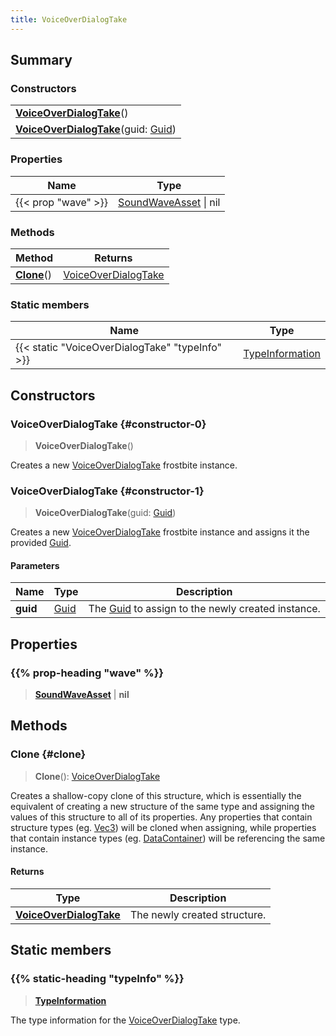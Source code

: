 ```yaml
---
title: VoiceOverDialogTake
---
```


## Summary

### Constructors

|  |
| --- |
| **[VoiceOverDialogTake](#constructor-0)**() |
| **[VoiceOverDialogTake](#constructor-1)**(guid: [Guid](/vext/ref/shared/type/guid)) |

### Properties

| Name | Type |
| ---- | ---- |
| {{< prop "wave" >}} | [SoundWaveAsset](/vext/ref/fb/soundwaveasset) \| nil |

### Methods

| Method | Returns |
| ------ | ------- |
| **[Clone](#clone)**() | [VoiceOverDialogTake](/vext/ref/fb/voiceoverdialogtake) |

### Static members

| Name | Type |
| ---- | ---- |
| {{< static "VoiceOverDialogTake" "typeInfo" >}} | [TypeInformation](/vext/ref/shared/type/typeinformation) |

## Constructors

### VoiceOverDialogTake {#constructor-0}

> **VoiceOverDialogTake**()

Creates a new [VoiceOverDialogTake](/vext/ref/fb/voiceoverdialogtake) frostbite instance.

### VoiceOverDialogTake {#constructor-1}

> **VoiceOverDialogTake**(guid: [Guid](/vext/ref/shared/type/guid))

Creates a new [VoiceOverDialogTake](/vext/ref/fb/voiceoverdialogtake) frostbite instance and assigns it the provided [Guid](/vext/ref/shared/type/guid).

#### Parameters

| Name | Type | Description |
| ---- | ---- | ----------- |
| **guid** | [Guid](/vext/ref/shared/type/guid) | The [Guid](/vext/ref/shared/type/guid) to assign to the newly created instance. |

## Properties

### {{% prop-heading "wave" %}}

> **[SoundWaveAsset](/vext/ref/fb/soundwaveasset)** \| **nil**

## Methods

### Clone {#clone}

> **Clone**(): [VoiceOverDialogTake](/vext/ref/fb/voiceoverdialogtake)

Creates a shallow-copy clone of this structure, which is essentially the equivalent of creating a new structure of the same type and assigning the values of this structure to all of its properties. Any properties that contain structure types (eg. [Vec3](/vext/ref/shared/type/vec3)) will be cloned when assigning, while properties that contain instance types (eg. [DataContainer](/vext/ref/shared/type/datacontainer)) will be referencing the same instance.

#### Returns

| Type | Description |
| ---- | ----------- |
| **[VoiceOverDialogTake](/vext/ref/fb/voiceoverdialogtake)** | The newly created structure. |

## Static members

### {{% static-heading "typeInfo" %}}

> **[TypeInformation](/vext/ref/shared/type/typeinformation)**

The type information for the [VoiceOverDialogTake](/vext/ref/fb/voiceoverdialogtake) type.

